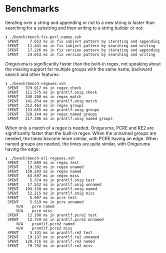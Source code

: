 # Benchmarks

Iterating over a string and appending or not to a new string is faster than searching for a substring and then writing to a string builder or not:

    ❯ ./bench/bench-fix-perl-names.vsh
     SPENT     7.653 ms in fix subject pattern by iterating and appending
     SPENT    11.441 ms in fix subject pattern by searching and writing
     SPENT    17.226 ms in fix version pattern by iterating and appending
     SPENT    24.053 ms in fix version pattern by searching and writing

Oniguruma is significantly faster than the built-in regex, not speaking about the missing support for multiple groups with the same name, backward search and other features:

    ❯ ./bench/bench-regexes.vsh
     SPENT   379.917 ms in regex check
     SPENT   111.575 ms in prantlf.onig check
     SPENT   348.380 ms in regex match
     SPENT   141.854 ms in prantlf.onig match
     SPENT   312.463 ms in regex groups
     SPENT   153.655 ms in prantlf.onig groups
     SPENT   320.144 ms in regex named groups
     SPENT   217.386 ms in prantlf.onig named groups

When only a match of a regex is needed, Oniguruma, PCRE and RE2 are significantly faster than the built-in regex. When the unnamed groups are needed, the times become more similar, with PCRE having an edge. When named groups are needed, the times are quite similar, with Oniguruma having the edge:

    ❯ ./bench/bench-all-regexes.vsh
     SPENT    17.089 ms in regex test
     SPENT    19.302 ms in regex unamed
     SPENT   150.293 ms in regex named
     SPENT    63.697 ms in regex miss
     SPENT     5.374 ms in prantlf.onig test
     SPENT    17.552 ms in prantlf.onig unnamed
     SPENT   103.150 ms in prantlf.onig named
     SPENT    52.215 ms in prantlf.onig miss
     SPENT     5.907 ms in pcre test
     SPENT     5.519 ms in pcre unnamed
         N/A	pcre named
         N/A	pcre miss
     SPENT    12.108 ms in prantlf.pcre2 test
     SPENT    12.759 ms in prantlf.pcre2 unnamed
         N/A	prantlf.pcre2 named
         N/A	prantlf.pcre2 miss
     SPENT     5.141 ms in prantlf.re2 test
     SPENT    19.137 ms in prantlf.re2 unnamed
     SPENT   128.716 ms in prantlf.re2 named
     SPENT    79.792 ms in prantlf.re2 miss